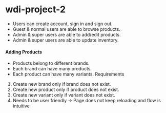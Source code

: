 # wdi-project-2

- Users can create account, sign in and sign out.
- Guest & normal users are able to browse products.
- Admin & super users are able to add/edit products.
- Admin & super users are able to update inventory.

#### Adding Products
  - Products belong to different brands.
  - Each brand can have many products.
  - Each product can have many variants.
  Requirements
  1. Create new brand only if brand does not exist.
  2. Create new product only if product does not exist.
  3. Create new variant only if variant does not exist.
  4. Needs to be user friendly -> Page does not keep reloading and flow is intuitive
